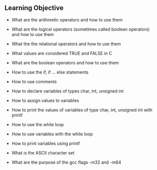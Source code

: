 ## Learning Objective

* What are the arithmetic operators and how to use them

* What are the logical operators (sometimes called boolean operators) and how to use them

* What the the relational operators and how to use them

* What values are considered TRUE and FALSE in C

* What are the boolean operators and how to use them

* How to use the if, if ... else statements

* How to use comments

* How to declare variables of types char, int, unsigned int

* How to assign values to variables

* How to print the values of variables of type char, int, unsigned int with printf

* How to use the while loop

* How to use variables with the while loop

* How to print variables using printf

* What is the ASCII character set

* What are the purpose of the gcc flags -m32 and -m64
